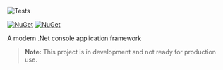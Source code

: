 ![Tests](https://github.com/BitzArt/Console/actions/workflows/Tests.yml/badge.svg)

[![NuGet](https://img.shields.io/nuget/v/BitzArt.Console.svg)](https://www.nuget.org/packages/BitzArt.Console/)
[![NuGet](https://img.shields.io/nuget/dt/BitzArt.Console.svg)](https://www.nuget.org/packages/BitzArt.Console/)

A modern .Net console application framework

> **Note:** This project is in development and not ready for production use.